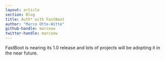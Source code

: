```yaml
---
layout: article
section: Blog
title: Auth* with FastBoot
author: "Marco Otte-Witte"
github-handle: marcoow
twitter-handle: marcoow
---
```


FastBoot is nearing its 1.0 release and lots of projects will be adopting it in the near future.

<!--break-->

